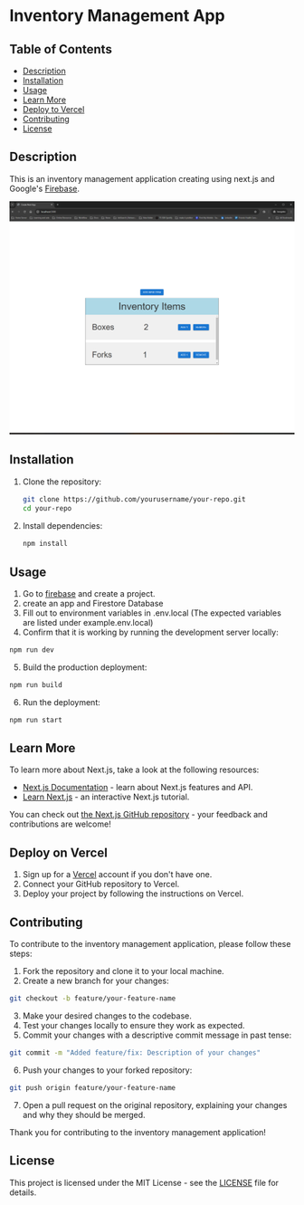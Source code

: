 # Inventory Management App

## Table of Contents

- [Description](#description)
- [Installation](#installation)
- [Usage](#usage)
- [Learn More](#learn-more)
- [Deploy to Vercel](#deploy-on-vercel)
- [Contributing](#contributing)
- [License](#license)

## Description

This is an inventory management application creating using next.js and Google's [Firebase](https://firebase.google.com/).

![Image](public/inventory-management-app.png)

## Installation

1. Clone the repository:
    ```bash
    git clone https://github.com/yourusername/your-repo.git
    cd your-repo
    ```

2. Install dependencies:
    ```bash
    npm install
    ```

## Usage

1. Go to [firebase](https://firebase.google.com/) and create a project.
2. create an app and Firestore Database
3. Fill out to environment variables in .env.local (The expected variables are listed under example.env.local)
4. Confirm that it is working by running the development server locally:

  ```bash
  npm run dev
  ```

5. Build the production deployment:

```bash
npm run build
```

6. Run the deployment:

```bash
npm run start
```

## Learn More

To learn more about Next.js, take a look at the following resources:

- [Next.js Documentation](https://nextjs.org/docs) - learn about Next.js features and API.
- [Learn Next.js](https://nextjs.org/learn) - an interactive Next.js tutorial.

You can check out [the Next.js GitHub repository](https://github.com/vercel/next.js/) - your feedback and contributions are welcome!

## Deploy on Vercel

1. Sign up for a [Vercel](https://vercel.com/) account if you don't have one.
2. Connect your GitHub repository to Vercel.
3. Deploy your project by following the instructions on Vercel.

## Contributing

To contribute to the inventory management application, please follow these steps:

1. Fork the repository and clone it to your local machine.
2. Create a new branch for your changes:
  ```bash
  git checkout -b feature/your-feature-name
  ```
3. Make your desired changes to the codebase.
4. Test your changes locally to ensure they work as expected.
5. Commit your changes with a descriptive commit message in past tense:
  ```bash
  git commit -m "Added feature/fix: Description of your changes"
  ```
6. Push your changes to your forked repository:
  ```bash
  git push origin feature/your-feature-name
  ```
7. Open a pull request on the original repository, explaining your changes and why they should be merged.

Thank you for contributing to the inventory management application!

## License

This project is licensed under the MIT License - see the [LICENSE](LICENSE) file for details.
